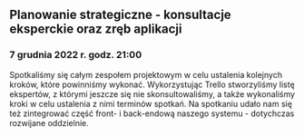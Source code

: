 ## Planowanie strategiczne - konsultacje eksperckie oraz zręb aplikacji
### 7 grudnia 2022 r. godz. 21:00
Spotkaliśmy się całym zespołem projektowym w celu ustalenia kolejnych kroków, które powinniśmy wykonać. Wykorzystując Trello stworzyliśmy listę ekspertów, z którymi jeszcze się nie skonsultowaliśmy, a także wykonaliśmy kroki w celu ustalenia z nimi terminów spotkań. Na spotkaniu udało nam się też zintegrować część front- i back-endową naszego systemu - dotychczas rozwijane oddzielnie.